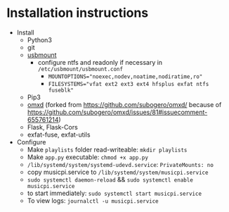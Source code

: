 # Installation instructions
- Install 
  - Python3
  - git
  - [usbmount](https://github.com/rbrito/usbmount/issues/25#issuecomment-518033241)
    - configure ntfs and readonly if necessary in `/etc/usbmount/usbmount.conf`
      - `MOUNTOPTIONS="noexec,nodev,noatime,nodiratime,ro"`
      - `FILESYSTEMS="vfat ext2 ext3 ext4 hfsplus exfat ntfs fuseblk"` 
  - Pip3
  - [omxd](https://github.com/seeba8/omxd) (forked from https://github.com/subogero/omxd/ because of https://github.com/subogero/omxd/issues/81#issuecomment-655761214)
  - Flask, Flask-Cors
  - exfat-fuse, exfat-utils
- Configure
  - Make `playlists` folder read-writeable: `mkdir playlists`
  - Make `app.py` executable: `chmod +x app.py`
  - `/lib/systemd/system/systemd-udevd.service`: `PrivateMounts: no`
  - copy musicpi.service to `/lib/systemd/system/musicpi.service`
  - `sudo systemctl daemon-reload` && `sudo systemctl enable musicpi.service`
  - to start immediately: `sudo systemctl start musicpi.service`
  - To view logs: `journalctl -u musicpi.service`
